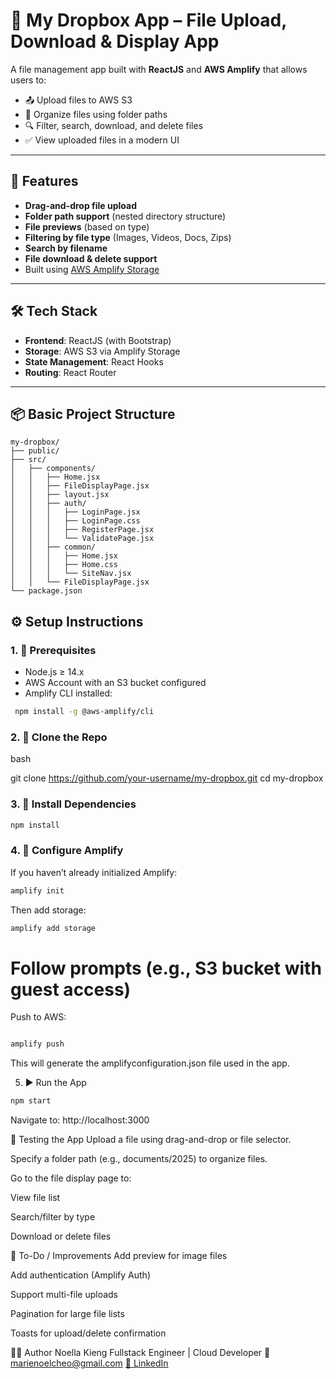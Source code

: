# 📁 My Dropbox App  – File Upload, Download & Display App

A file management app built with **ReactJS** and **AWS Amplify** that allows users to:

- 📤 Upload files to AWS S3
- 📂 Organize files using folder paths
- 🔍 Filter, search, download, and delete files
- ✅ View uploaded files in a modern UI

---

## 🚀 Features

- **Drag-and-drop file upload**
- **Folder path support** (nested directory structure)
- **File previews** (based on type)
- **Filtering by file type** (Images, Videos, Docs, Zips)
- **Search by filename**
- **File download & delete support**
- Built using [AWS Amplify Storage](https://docs.amplify.aws/lib/storage/getting-started/q/platform/js/)

---

## 🛠️ Tech Stack

- **Frontend**: ReactJS (with Bootstrap)
- **Storage**: AWS S3 via Amplify Storage
- **State Management**: React Hooks
- **Routing**: React Router

---

## 📦 Basic Project Structure

```plaintext
my-dropbox/
├── public/
├── src/
│   ├── components/
│   │   ├── Home.jsx              
│   │   ├── FileDisplayPage.jsx    
│   │   ├── layout.jsx               
│   │   ├── auth/                    
│   │   │   ├── LoginPage.jsx
│   │   │   ├── LoginPage.css
│   │   │   ├── RegisterPage.jsx
│   │   │   └── ValidatePage.jsx
│   │   ├── common/                  
│   │   │   ├── Home.jsx
│   │   │   ├── Home.css
│   │   │   └── SiteNav.jsx
│   │   └── FileDisplayPage.jsx       
└── package.json
```


## ⚙️ Setup Instructions

### 1. 🔐 Prerequisites

- Node.js ≥ 14.x
- AWS Account with an S3 bucket configured
- Amplify CLI installed:
 ``` bash
  npm install -g @aws-amplify/cli
  ```
### 2. 📁 Clone the Repo
bash

git clone https://github.com/your-username/my-dropbox.git
cd my-dropbox
### 3. 🧩 Install Dependencies
``` bash
npm install
```
### 4. 🔗 Configure Amplify
If you haven’t already initialized Amplify:

```bash
amplify init
```
Then add storage:

``` bash
amplify add storage
```
# Follow prompts (e.g., S3 bucket with guest access)
Push to AWS:
```bash

amplify push
```
This will generate the amplifyconfiguration.json file used in the app.

5. ▶️ Run the App
``` bash
npm start
```
Navigate to: http://localhost:3000

🧪 Testing the App
Upload a file using drag-and-drop or file selector.

Specify a folder path (e.g., documents/2025) to organize files.

Go to the file display page to:

View file list

Search/filter by type

Download or delete files



📌 To-Do / Improvements
 Add preview for image files

 Add authentication (Amplify Auth)

 Support multi-file uploads

 Pagination for large file lists

 Toasts for upload/delete confirmation

🙋‍♀️ Author
Noella Kieng
Fullstack Engineer | Cloud Developer
📧 marienoelcheo@gmail.com
[🔗 LinkedIn](https://www.linkedin.com/in/mariecheo)

